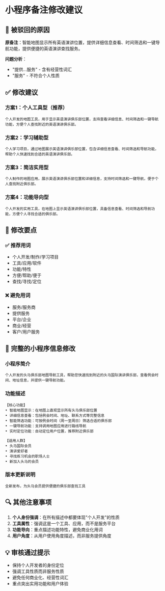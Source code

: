 # 小程序备注修改建议

## 🚫 被驳回的原因
**原备注**：智能地图显示所有英语演讲位置，提供详细信息查看、时间筛选和一键导航功能，提供便捷的英语演讲查找服务。

**问题分析**：
- "提供...服务" - 含有经营性词汇
- "服务" - 不符合个人性质

## ✅ 修改建议

### 方案1：个人工具型（推荐）
```
个人开发的地图工具，用于显示英语演讲俱乐部位置，支持查看详细信息、时间筛选和一键导航功能，方便个人查找附近的英语演讲俱乐部。
```

### 方案2：学习辅助型
```
个人学习项目，通过地图展示英语演讲俱乐部位置，包含详细信息查看、时间筛选和导航功能，帮助个人快速找到合适的英语演讲俱乐部。
```

### 方案3：简洁实用型
```
个人制作的地图应用，展示英语演讲俱乐部位置和详细信息，支持时间筛选和一键导航，便于个人查找附近俱乐部。
```

### 方案4：功能导向型
```
个人开发的实用工具，在地图上显示英语演讲俱乐部位置，具备信息查看、时间筛选和导航功能，方便个人寻找合适的俱乐部。
```

## 🎯 修改要点

### ✅ 推荐用词
- 个人开发/制作/学习项目
- 工具/应用/软件
- 功能/特性
- 方便/帮助/便于
- 查找/寻找/定位

### ❌ 避免用词
- 服务/服务商
- 提供服务
- 平台/企业
- 商业/经营
- 客户/用户服务

## 📝 完整的小程序信息修改

### 小程序简介
```
个人开发的头马俱乐部地图导航工具，帮助您快速找到附近的头马国际演讲俱乐部，查看例会时间、地址信息，并提供一键导航功能。
```

### 功能描述
```
【核心功能】
• 智能地图显示：在地图上直观显示所有头马俱乐部位置
• 详细信息查看：包括例会时间、地址、联系方式等完整信息  
• 智能筛选功能：可按例会时间（周一至周日）筛选合适的俱乐部
• 一键导航功能：支持调用地图应用进行路线导航
• 实时定位功能：自动定位用户位置，推荐附近俱乐部

【适用人群】
• 头马国际会员
• 演讲爱好者
• 寻找练习机会的职场人士
• 新加入头马的会员
```

### 版本更新说明
```
全新发布，为头马会员提供便捷的俱乐部查找工具
```

## 🔍 其他注意事项

1. **个人身份强调**：在所有描述中都要体现"个人开发"的性质
2. **工具属性**：强调这是一个工具、应用，而不是服务平台
3. **功能导向**：重点描述功能特性，避免商业化用词
4. **用户角度**：从用户使用角度描述，而非服务提供角度

## 💡 审核通过提示

- 保持个人开发者的身份定位
- 强调工具性质而非服务性质
- 避免任何商业化、经营性词汇
- 重点突出实用功能和用户体验 